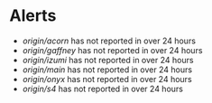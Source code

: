 # Alerts
* *origin/acorn* has not reported in over 24 hours
* *origin/gaffney* has not reported in over 24 hours
* *origin/izumi* has not reported in over 24 hours
* *origin/main* has not reported in over 24 hours
* *origin/onyx* has not reported in over 24 hours
* *origin/s4* has not reported in over 24 hours
